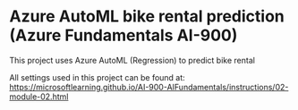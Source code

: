 # Azure AutoML bike rental prediction (Azure Fundamentals AI-900)

This project uses Azure AutoML (Regression) to predict bike rental

All settings used in this project can be found at: https://microsoftlearning.github.io/AI-900-AIFundamentals/instructions/02-module-02.html




